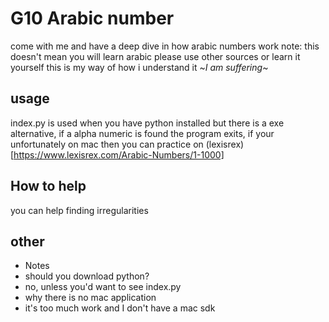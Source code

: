 # G10 Arabic number
come with me and have a deep dive in how arabic numbers work
note: this doesn't mean you will learn arabic please use other
sources or learn it yourself this is my way of how i understand it
~*I am suffering*~
## usage
index.py is used when you have python installed but there is a exe alternative,
if a alpha numeric is found the program exits, if your unfortunately on mac
then you can practice on (lexisrex)[https://www.lexisrex.com/Arabic-Numbers/1-1000]
## How to help
you can help finding irregularities
## other
- Notes
 - should you download python?
  - no, unless you'd want to see index.py
 - why there is no mac application
  - it's too much work and I don't have a mac sdk 
